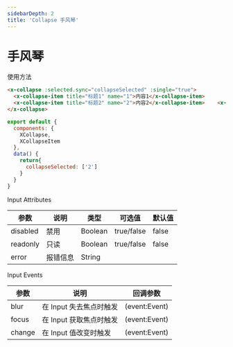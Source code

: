 ```yaml
---
sidebarDepth: 2
title: 'Collapse 手风琴'
---
```


# 手风琴

使用方法

<ClientOnly>
  <demo-collapse></demo-collapse>
</ClientOnly>



``` html }
<x-collapse :selected.sync="collapseSelected" :single="true">
  <x-collapse-item title="标题1" name="1">内容1</x-collapse-item>
  <x-collapse-item title="标题2" name="2">内容2</x-collapse-item>    <x-collapse-item title="标题3" name="3">内容3</x-collapse-item>
</x-collapse>
```

``` js }
export default {
  components: {
    XCollapse,
    XCollapseItem
  },
  data() {
    return{
      collapseSelected: ['2']
    }
  }
}
```

Input Attributes

| 参数           | 说明           | 类型  |可选值  |默认值
| ------------- |---------------|--------|------------|--------|
| disabled      | 禁用           | Boolean |true/false |false   |
| readonly      | 只读           | Boolean| true/false |false   |
| error         | 报错信息        | String |            |        | 


Input Events

| 参数           | 说明                 | 回调参数   |
| ------------- |----------------------|--------------|
| blur          |在 Input 失去焦点时触发  |(event:Event) |
| focus         |在 Input 获取焦点时触发  |(event:Event) |
| change        |在 Input 值改变时触发   |(event:Event) |
